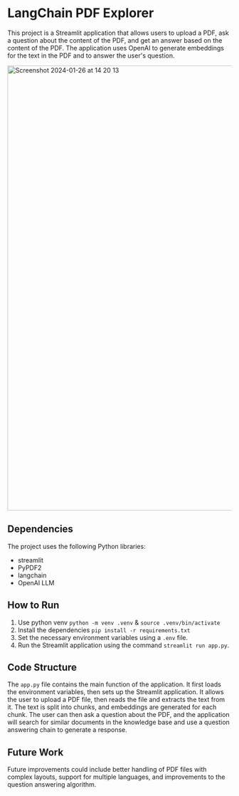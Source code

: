 # LangChain PDF Explorer

This project is a Streamlit application that allows users to upload a PDF, ask a question about the content of the PDF, and get an answer based on the content of the PDF. The application uses OpenAI to generate embeddings for the text in the PDF and to answer the user's question.

<img width="1000" alt="Screenshot 2024-01-26 at 14 20 13" src="https://github.com/Hegazy360/langchain-pdf-explorer/assets/13141632/d526c674-8340-483d-87be-b404e1aaa3a4">



## Dependencies

The project uses the following Python libraries:

- streamlit
- PyPDF2
- langchain
- OpenAI LLM

## How to Run

1. Use python venv `python -m venv .venv` & `source .venv/bin/activate`
2. Install the dependencies `pip install -r requirements.txt`
3. Set the necessary environment variables using a `.env` file.
4. Run the Streamlit application using the command `streamlit run app.py`.

## Code Structure

The `app.py` file contains the main function of the application. It first loads the environment variables, then sets up the Streamlit application. It allows the user to upload a PDF file, then reads the file and extracts the text from it. The text is split into chunks, and embeddings are generated for each chunk. The user can then ask a question about the PDF, and the application will search for similar documents in the knowledge base and use a question answering chain to generate a response.

## Future Work

Future improvements could include better handling of PDF files with complex layouts, support for multiple languages, and improvements to the question answering algorithm.
